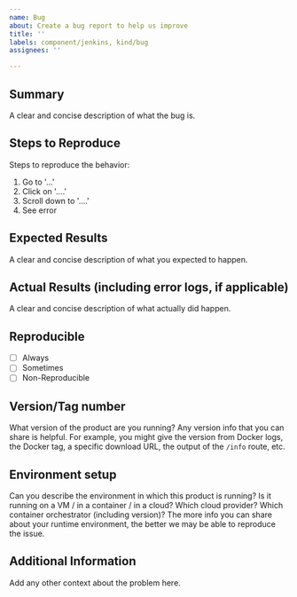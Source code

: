 ```yaml
---
name: Bug
about: Create a bug report to help us improve
title: ''
labels: component/jenkins, kind/bug
assignees: ''

---
```


## Summary
A clear and concise description of what the bug is.

## Steps to Reproduce
Steps to reproduce the behavior:
1. Go to '...'
2. Click on '....'
3. Scroll down to '....'
4. See error

## Expected Results
A clear and concise description of what you expected to happen.

## Actual Results (including error logs, if applicable)
A clear and concise description of what actually did happen.

## Reproducible
   * [ ] Always 
   * [ ] Sometimes
   * [ ] Non-Reproducible
   
## Version/Tag number
What version of the product are you running? Any version info that you can share is helpful. 
For example, you might give the version from Docker logs, the Docker tag, a specific download URL, 
the output of the `/info` route, etc.

## Environment setup
Can you describe the environment in which this product is running? Is it running on a VM / in a container / in a cloud? 
Which cloud provider? Which container orchestrator (including version)? 
The more info you can share about your runtime environment, the better we may be able to reproduce the issue.

## Additional Information
Add any other context about the problem here.